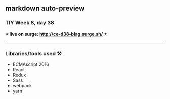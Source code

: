 ## markdown auto-preview

### TIY Week 8, day 38

**⭐️ live on surge: http://ce-d38-blag.surge.sh/ ⭐️**

----

### Libraries/tools used ⚒

- ECMAscript 2016
- React
- Redux
- Sass
- webpack
- yarn
